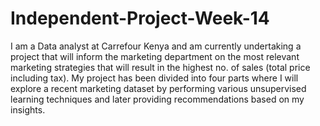 # Independent-Project-Week-14
I am a Data analyst at Carrefour Kenya and am currently undertaking a project that will inform the marketing department on the most relevant marketing strategies that will result in the highest no. of sales (total price including tax). My project has been divided into four parts where I will explore a recent marketing dataset by performing various unsupervised learning techniques and later providing recommendations based on my insights.

